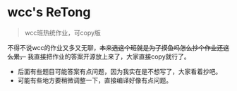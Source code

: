 # wcc's ReTong
> wcc班热统作业，可copy版

不得不说wcc的作业又多又无聊，~~本来选这个班就是为了摸鱼吗怎么抄个作业还这么累，~~ 我直接把作业的答案开源放上来了，大家直接copy就行了。

- 后面有些题目可能答案有点问题，因为我实在是不想写了，大家看着抄吧。
- 可能有些地方要稍微调整一下，直接编译好像有点问题。

